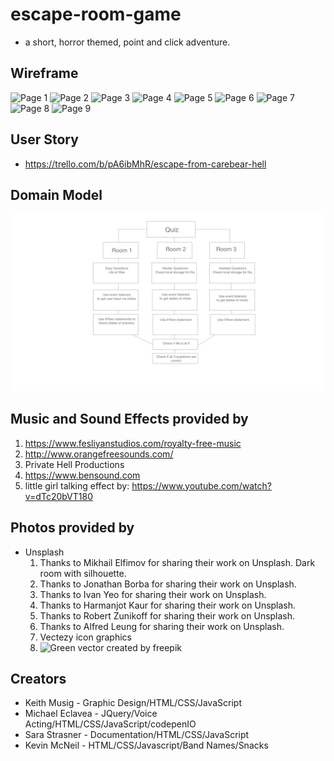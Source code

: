 # escape-room-game

- a short, horror themed, point and click adventure.

## Wireframe

![Page 1](img/wireframe-domain/Web1920–0.png)
![Page 2](img/wireframe-domain/Web1920–1.png)
![Page 3](img/wireframe-domain/Web1920–2.png)
![Page 4](img/wireframe-domain/Web1920–3.png)
![Page 5](img/wireframe-domain/Web1920–4.png)
![Page 6](img/wireframe-domain/Web1920–5.png)
![Page 7](img/wireframe-domain/Web1920–6.png)
![Page 8](img/wireframe-domain/Web1920–7.png)
![Page 9](img/wireframe-domain/Web1920–8.png)

## User Story

- <https://trello.com/b/pA6ibMhR/escape-from-carebear-hell>

## Domain Model

![Domain Model](img/wireframe-domain/domain-model.png)

## Music and Sound Effects provided by

1. <https://www.fesliyanstudios.com/royalty-free-music>
1. <http://www.orangefreesounds.com/>
1. Private Hell Productions
1. <https://www.bensound.com>
1. little girl talking effect by: <https://www.youtube.com/watch?v=dTc20bVT180>

## Photos provided by

- Unsplash
  1. Thanks to Mikhail Elfimov for sharing their work on Unsplash. Dark room with silhouette.
  1. Thanks to Jonathan Borba for sharing their work on Unsplash.
  1. Thanks to Ivan Yeo for sharing their work on Unsplash.
  1. Thanks to Harmanjot Kaur for sharing their work on Unsplash.
  1. Thanks to Robert Zunikoff for sharing their work on Unsplash.
  1. Thanks to Alfred Leung for sharing their work on Unsplash.
  1. Vectezy icon graphics
  1. ![Green vector created by freepik](https://www.freepik.com/vectors/green)

## Creators

- Keith Musig - Graphic Design/HTML/CSS/JavaScript
- Michael Eclavea - JQuery/Voice Acting/HTML/CSS/JavaScript/codepenIO
- Sara Strasner - Documentation/HTML/CSS/JavaScript
- Kevin McNeil - HTML/CSS/Javascript/Band Names/Snacks
